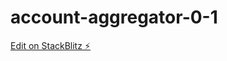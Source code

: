 # account-aggregator-0-1

[Edit on StackBlitz ⚡️](https://stackblitz.com/edit/account-aggregator-0-1)